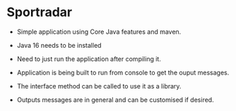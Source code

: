 # Sportradar

- Simple application using Core Java features and maven.

- Java 16 needs to be installed

- Need to just run the application after compiling it.

- Application is being built to run from console to get the ouput messages.

- The interface method can be called to use it as a library.

- Outputs messages are in general and can be customised if desired.
